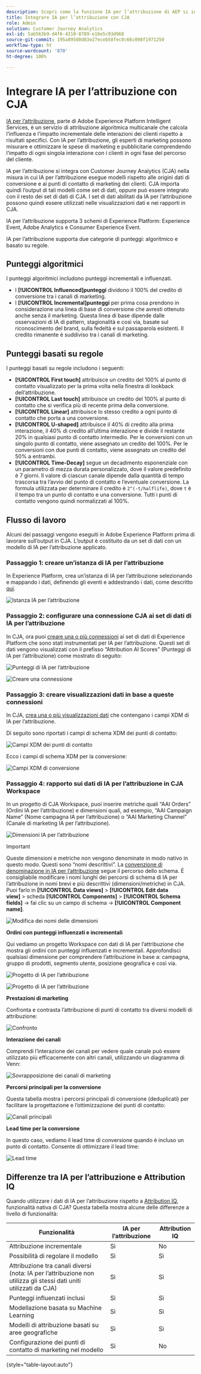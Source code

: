 ```yaml
---
description: Scopri come la funzione IA per l’attribuzione di AEP si integra con Workspace in CJA.
title: Integrare IA per l’attribuzione con CJA
role: Admin
solution: Customer Journey Analytics
exl-id: 5ab563b9-d4f6-4210-8789-e16e5c93d968
source-git-commit: 195a89588d83e27eceb58fec8c66c098f1971250
workflow-type: ht
source-wordcount: '870'
ht-degree: 100%

---
```


# Integrare IA per l’attribuzione con CJA

[IA per l’attribuzione](https://experienceleague.adobe.com/docs/experience-platform/intelligent-services/attribution-ai/overview.html?lang=it), parte di Adobe Experience Platform Intelligent Services, è un servizio di attribuzione algoritmica multicanale che calcola l’influenza e l’impatto incrementale delle interazioni dei clienti rispetto a risultati specifici. Con IA per l’attribuzione, gli esperti di marketing possono misurare e ottimizzare le spese di marketing e pubblicitarie comprendendo l’impatto di ogni singola interazione con i clienti in ogni fase del percorso del cliente.

IA per l’attribuzione si integra con Customer Journey Analytics (CJA) nella misura in cui IA per l’attribuzione esegue modelli rispetto alle origini dati di conversione e ai punti di contatto di marketing dei clienti. CJA importa quindi l’output di tali modelli come set di dati, oppure può essere integrato con il resto dei set di dati di CJA. I set di dati abilitati da IA per l’attribuzione possono quindi essere utilizzati nelle visualizzazioni dati e nei rapporti in CJA.

IA per l’attribuzione supporta 3 schemi di Experience Platform: Experience Event, Adobe Analytics e Consumer Experience Event.

IA per l’attribuzione supporta due categorie di punteggi: algoritmico e basato su regole.

## Punteggi algoritmici

I punteggi algoritmici includono punteggi incrementali e influenzati.

* I **[!UICONTROL Influenced]punteggi** dividono il 100% del credito di conversione tra i canali di marketing.
* I **[!UICONTROL Incremental]punteggi** per prima cosa prendono in considerazione una linea di base di conversione che avresti ottenuto anche senza il marketing. Questa linea di base dipende dalle osservazioni di IA di pattern, stagionalità e così via, basate sul riconoscimento del brand, sulla fedeltà e sul passaparola esistenti. Il credito rimanente è suddiviso tra i canali di marketing.

## Punteggi basati su regole

I punteggi basati su regole includono i seguenti:

* **[!UICONTROL First touch]** attribuisce un credito del 100% al punto di contatto visualizzato per la prima volta nella finestra di lookback dell’attribuzione.
* **[!UICONTROL Last touch]** attribuisce un credito del 100% al punto di contatto che si verifica più di recente prima della conversione.
* **[!UICONTROL Linear]** attribuisce lo stesso credito a ogni punto di contatto che porta a una conversione.
* **[!UICONTROL U-shaped]** attribuisce il 40% di credito alla prima interazione, il 40% di credito all’ultima interazione e divide il restante 20% in qualsiasi punto di contatto intermedio. Per le conversioni con un singolo punto di contatto, viene assegnato un credito del 100%. Per le conversioni con due punti di contatto, viene assegnato un credito del 50% a entrambi.
* **[!UICONTROL Time-Decay]** segue un decadimento esponenziale con un parametro di mezza durata personalizzato, dove il valore predefinito è 7 giorni. Il valore di ciascun canale dipende dalla quantità di tempo trascorsa tra l’avvio del punto di contatto e l’eventuale conversione. La formula utilizzata per determinare il credito è `2^(-t/halflife)`, dove `t` è il tempo tra un punto di contatto e una conversione. Tutti i punti di contatto vengono quindi normalizzati al 100%.

## Flusso di lavoro

Alcuni dei passaggi vengono eseguiti in Adobe Experience Platform prima di lavorare sull’output in CJA. L’output è costituito da un set di dati con un modello di IA per l’attribuzione applicato.

### Passaggio 1: creare un’istanza di IA per l’attribuzione

In Experience Platform, crea un’istanza di IA per l’attribuzione selezionando e mappando i dati, definendo gli eventi e addestrando i dati, come descritto [qui](https://experienceleague.adobe.com/docs/experience-platform/intelligent-services/attribution-ai/user-guide.html?lang=it).

![Istanza IA per l’attribuzione](assets/aai-instance.png)

### Passaggio 2: configurare una connessione CJA ai set di dati di IA per l’attribuzione

In CJA, ora puoi [creare una o più connessioni](/help/connections/create-connection.md) ai set di dati di Experience Platform che sono stati instrumentati per IA per l’attribuzione. Questi set di dati vengono visualizzati con il prefisso “Attribution AI Scores” (Punteggi di IA per l’attribuzione) come mostrato di seguito:

![Punteggi di IA per l’attribuzione](assets/aai-scores.png)

![Creare una connessione](assets/aai-create-connection.png)

### Passaggio 3: creare visualizzazioni dati in base a queste connessioni

In CJA, [crea una o più visualizzazioni dati](/help/data-views/create-dataview.md) che contengano i campi XDM di IA per l’attribuzione.

Di seguito sono riportati i campi di schema XDM dei punti di contatto:

![Campi XDM dei punti di contatto](assets/touchpoint-fields.png)

Ecco i campi di schema XDM per la conversione:

![Campi XDM di conversione](assets/conversion-fields.png)

### Passaggio 4: rapporto sui dati di IA per l’attribuzione in CJA Workspace

In un progetto di CJA Workspace, puoi inserire metriche quali “AAI Orders” (Ordini IA per l’attribuzione) e dimensioni quali, ad esempio, “AAI Campaign Name” (Nome campagna IA per l’attribuzione) o “AAI Marketing Channel” (Canale di marketing IA per l’attribuzione).

![Dimensioni IA per l’attribuzione](assets/aai-dims.png)

>[!IMPORTANT]
>
>Queste dimensioni e metriche non vengono denominate in modo nativo in questo modo. Questi sono “nomi descrittivi”. La [convenzione di denominazione in IA per l’attribuzione](https://experienceleague.adobe.com/docs/experience-platform/intelligent-services/attribution-ai/input-output.html?lang=it#attribution-ai-output-data) segue il percorso dello schema. È consigliabile modificare i nomi lunghi dei percorsi di schema di IA per l’attribuzione in nomi brevi e più descrittivi (dimensioni/metriche) in CJA. Puoi farlo in **[!UICONTROL Data views]** > **[!UICONTROL Edit data view]** > scheda **[!UICONTROL Components]** > **[!UICONTROL Schema fields]** -> fai clic su un campo di schema -> **[!UICONTROL Component name]**.

![Modifica dei nomi delle dimensioni](assets/change-name.png)

**Ordini con punteggi influenzati e incrementali**

Qui vediamo un progetto Workspace con dati di IA per l’attribuzione che mostra gli ordini con punteggi influenzati e incrementali. Approfondisci qualsiasi dimensione per comprendere l’attribuzione in base a: campagna, gruppo di prodotti, segmento utente, posizione geografica e così via.

![Progetto di IA per l’attribuzione](assets/aai-project.png)

![Progetto di IA per l’attribuzione](assets/aai-project2.png)

**Prestazioni di marketing**

Confronta e contrasta l’attribuzione di punti di contatto tra diversi modelli di attribuzione:

![Confronto](assets/compare.png)

**Interazione dei canali**

Comprendi l’interazione dei canali per vedere quale canale può essere utilizzato più efficacemente con altri canali, utilizzando un diagramma di Venn:

![Sovrapposizione dei canali di marketing](assets/mc-overlap.png)

**Percorsi principali per la conversione**

Questa tabella mostra i percorsi principali di conversione (deduplicati) per facilitare la progettazione e l’ottimizzazione dei punti di contatto:

![Canali principali](assets/top-channels.png)

**Lead time per la conversione**

In questo caso, vediamo il lead time di conversione quando è incluso un punto di contatto. Consente di ottimizzare il lead time:

![Lead time](assets/lead-time.png)

## Differenze tra IA per l’attribuzione e Attribution IQ

Quando utilizzare i dati di IA per l’attribuzione rispetto a [Attribution IQ](/help/analysis-workspace/attribution/overview.md), funzionalità nativa di CJA? Questa tabella mostra alcune delle differenze a livello di funzionalità:

| Funzionalità | IA per l’attribuzione | Attribution IQ |
| --- | --- | --- |
| Attribuzione incrementale | Sì | No |
| Possibilità di regolare il modello | Sì | Sì |
| Attribuzione tra canali diversi (nota: IA per l’attribuzione non utilizza gli stessi dati uniti utilizzati da CJA) | Sì | Sì |
| Punteggi influenzati inclusi | Sì | Sì |
| Modellazione basata su Machine Learning | Sì | Sì |
| Modelli di attribuzione basati su aree geografiche | Sì | Sì |
| Configurazione dei punti di contatto di marketing nel modello | Sì | No |

{style=&quot;table-layout:auto&quot;}
